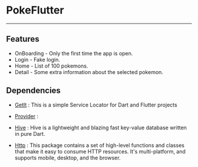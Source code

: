 # PokeFlutter

---

## Features

- OnBoarding - Only the first time the app is open.
- Login - Fake login.
- Home - List of 100 pokemons.
- Detail - Some extra information about the selected pokemon.

## Dependencies

- [GetIt](https://pub.dev/packages/get_it) : This is a simple Service Locator for Dart and Flutter projects

- [Provider](https://pub.dev/packages/provider) :

- [Hive](https://github.com/hivedb/hive) : Hive is a lightweight and blazing fast key-value database written in pure Dart.

- [Http](https://pub.dev/packages/http) : This package contains a set of high-level functions and classes that make it easy to consume HTTP resources. It's multi-platform, and supports mobile, desktop, and the browser.
